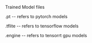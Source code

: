 Trained Model files

.pt -- refers to pytorch models

.tflite -- refers to tensorflow models

.engine -- refers to tensorrt gpu models
